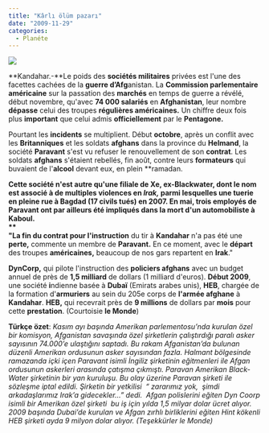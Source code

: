 ```yaml
---
title: "Kârlı ölüm pazarı"
date: "2009-11-29"
categories: 
  - Planéte
---
```


**![](/uploads/image/taliban.jpg)**

**Kandahar.-**Le poids des **sociétés militaires** privées est l'une des facettes cachées de la **guerre d’Afg**anistan. La **Commission parlementaire américaine** sur la passation des **marchés** en temps de guerre a révélé, début novembre, qu'avec **74 000 salariés** en **Afghanistan**, leur nombre **dépasse** celui des troupes **régulières américaines.** Un chiffre deux fois plus **important** que celui admis **officiellement** par le **Pentagone.**

Pourtant les **incidents** se multiplient. Début **octobre**, après un conflit avec les **Britanniques** et les soldats **afghans** dans la province du **Helmand**, la société **Paravant** s'est vu refuser le renouvellement de son **contrat**. Les soldats **afghans** s'étaient rebellés, fin août, contre leurs **formateurs** qui buvaient de l'**alcool** devant eux, en plein **ramadan.  
  
**Cette **société** n'est autre qu'une filiale de Xe, **ex-Blackwater**, dont le nom est **associé** à de multiples **violences** en _Irak,_ parmi lesquelles une **tuerie** en pleine rue à **Bagdad** (17 civils tués) en 2007. En mai, trois **employés** de **Paravant** ont par ailleurs été **impliqués** dans la mort d'un **automobiliste** à **Kaboul.  
**  
"La fin du contrat pour l'i**nstruction** du tir à **Kandahar** n'a pas été une **perte,** commente un membre de **Paravant.** En ce moment, avec le **départ** des troupes **américaines,** beaucoup de nos gars repartent en **Irak**."  
  
**DynCorp,** qui pilote l'instruction des **policiers afghans** avec un budget annuel de près de **1,5 milliard** de dollars (1 milliard d'euros). **Début 2009**, une société **i**ndienne basée à **Dubaï** (Emirats arabes unis), **HEB**, chargée de la formation d'**armuriers** au sein du 205e corps de **l'armée afghane** à **Kandahar**. **HEB,** qui recevrait près de **9 millions** de dollars par **mois** pour cette **prestation**. (Courtoisie **le Monde**)  
  
**Türkçe özet**: _Kasım ayı başında Amerikan parlementosu’nda kurulan özel bir komisyon, Afganistan savaşında özel şirketlerin çalıştırdığı paralı asker sayısının 74.000’e ulaştığını saptadı. Bu rakam Afganistan’da bulunan düzenli Amerikan ordusunun asker sayısından fazla. Halmant bölgesinde ramazanda içki içen Paravant isimli İngiliz şirketinin eğitmenleri ile Afgan ordusunun askerleri arasında çatışma çıkmıştı. Paravan Amerikan Black-Water şirketinin bir yan kuruluşu. Bu olay üzerine Paravan şirketi ile sözleşme iptal edildi. Şirketin bir yetkilisi  “ zararımız yok,  şimdi arkadaşlarımız Irak’a gidecekler…” dedi.  Afgan polislerini eğiten Dyn Coorp isimli bir Amerikan özel şirketi  bu iş için yılda 1,5 milyar dolar ücret alıyor. 2009 başında Dubai’de kurulan ve Afgan zırhlı birliklerini eğiten Hint kökenli HEB şirketi ayda 9 milyon dolar alıyor. (Teşekkürler le Monde)_
